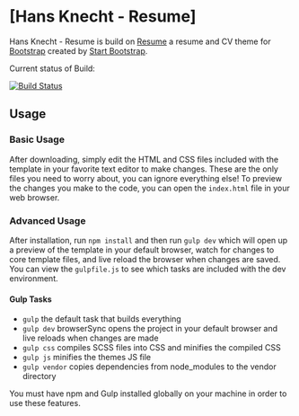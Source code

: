 # [Hans Knecht - Resume]

Hans Knecht - Resume is build on [Resume](https://startbootstrap.com/template-overviews/resume/) a resume and CV theme for [Bootstrap](http://getbootstrap.com/) created by [Start Bootstrap](http://startbootstrap.com/).

Current status of Build:

[![Build Status](https://travis-ci.com/KnechtionsCoding/resume.svg?branch=master)](https://travis-ci.com/KnechtionsCoding/resume)

## Usage

### Basic Usage

After downloading, simply edit the HTML and CSS files included with the template in your favorite text editor to make changes. These are the only files you need to worry about, you can ignore everything else! To preview the changes you make to the code, you can open the `index.html` file in your web browser.

### Advanced Usage

After installation, run `npm install` and then run `gulp dev` which will open up a preview of the template in your default browser, watch for changes to core template files, and live reload the browser when changes are saved. You can view the `gulpfile.js` to see which tasks are included with the dev environment.

#### Gulp Tasks

- `gulp` the default task that builds everything
- `gulp dev` browserSync opens the project in your default browser and live reloads when changes are made
- `gulp css` compiles SCSS files into CSS and minifies the compiled CSS
- `gulp js` minifies the themes JS file
- `gulp vendor` copies dependencies from node_modules to the vendor directory

You must have npm and Gulp installed globally on your machine in order to use these features.


